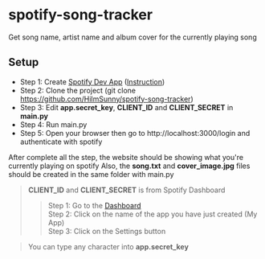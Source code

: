 # spotify-song-tracker
Get song name, artist name and album cover for the currently playing song

## Setup
* Step 1: Create [Spotify Dev App](https://developer.spotify.com/dashboard) ([Instruction](https://developer.spotify.com/documentation/web-api))
* Step 2: Clone the project (git clone https://github.com/HiImSunny/spotify-song-tracker)
* Step 3: Edit **app.secret_key**, **CLIENT_ID** and **CLIENT_SECRET** in **main.py**
* Step 4: Run main.py
* Step 5: Open your browser then go to http://localhost:3000/login and authenticate with spotify

After complete all the step, the website should be showing what you're currently playing on spotify
Also, the **song.txt** and **cover_image.jpg** files should be created in the same folder with main.py

> **CLIENT_ID** and **CLIENT_SECRET** is from Spotify Dashboard
>> Step 1: Go to the [Dashboard](https://developer.spotify.com/dashboard) <br>
Step 2: Click on the name of the app you have just created (My App) <br>
Step 3: Click on the Settings button

> You can type any character into **app.secret_key**